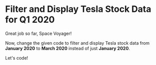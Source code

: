 # Filter and Display Tesla Stock Data for Q1 2020

Great job so far, Space Voyager!

Now, change the given code to filter and display Tesla stock data from **January 2020** to **March 2020** instead of just **January 2020**.

Let's code!
